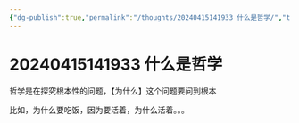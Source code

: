 ```yaml
---
{"dg-publish":true,"permalink":"/thoughts/20240415141933 什么是哲学/","tags":["哲学"],"noteIcon":"2","created":"2024-03-18T20:27:57+08:00","updated":"2024-08-29T23:58:33+08:00"}
---
```



# 20240415141933 什么是哲学

哲学是在探究根本性的问题，【为什么】这个问题要问到根本

比如，为什么要吃饭，因为要活着，为什么活着。。。
